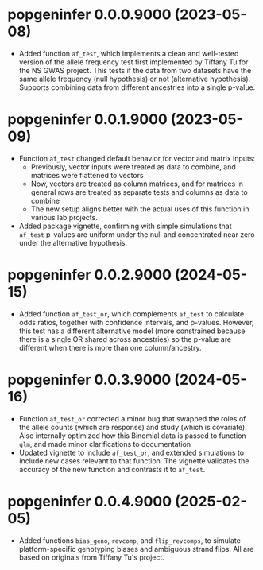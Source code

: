 # popgeninfer 0.0.0.9000 (2023-05-08)

- Added function `af_test`, which implements a clean and well-tested version of the allele frequency test first implemented by Tiffany Tu for the NS GWAS project.  This tests if the data from two datasets have the same allele frequency (null hypothesis) or not (alternative hypothesis).  Supports combining data from different ancestries into a single p-value.

# popgeninfer 0.0.1.9000 (2023-05-09)

- Function `af_test` changed default behavior for vector and matrix inputs:
  - Previously, vector inputs were treated as data to combine, and matrices were flattened to vectors
  - Now, vectors are treated as column matrices, and for matrices in general rows are treated as separate tests and columns as data to combine
  - The new setup aligns better with the actual uses of this function in various lab projects.
- Added package vignette, confirming with simple simulations that `af_test` p-values are uniform under the null and concentrated near zero under the alternative hypothesis.

# popgeninfer 0.0.2.9000 (2024-05-15)

- Added function `af_test_or`, which complements `af_test` to calculate odds ratios, together with confidence intervals, and p-values.  However, this test has a different alternative model (more constrained because there is a single OR shared across ancestries) so the p-value are different when there is more than one column/ancestry.

# popgeninfer 0.0.3.9000 (2024-05-16)

- Function `af_test_or` corrected a minor bug that swapped the roles of the allele counts (which are response) and study (which is covariate).  Also internally optimized how this Binomial data is passed to function `glm`, and made minor clarifications to documentation
- Updated vignette to include `af_test_or`, and extended simulations to include new cases relevant to that function.  The vignette validates the accuracy of the new function and contrasts it to `af_test`.

# popgeninfer 0.0.4.9000 (2025-02-05)

- Added functions `bias_geno`, `revcomp`, and `flip_revcomps`, to simulate platform-specific genotyping biases and ambiguous strand flips.  All are based on originals from Tiffany Tu's project.
